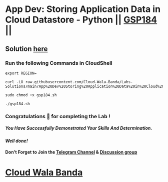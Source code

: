# App Dev: Storing Application Data in Cloud Datastore - Python || [GSP184](https://www.cloudskillsboost.google/focuses/1076?parent=catalog) ||

## Solution [here](https://youtu.be/tJSlJuHPRdQ)

### Run the following Commands in CloudShell

```
export REGION=
```
```
curl -LO raw.githubusercontent.com/Cloud-Wala-Banda/Labs-Solutions/main/App%20Dev%20Storing%20Application%20Data%20in%20Cloud%20Datastore%20Python/gsp184.sh

sudo chmod +x gsp184.sh

./gsp184.sh
```

### Congratulations 🎉 for completing the Lab !

##### *You Have Successfully Demonstrated Your Skills And Determination.*

#### *Well done!*

#### Don't Forget to Join the [Telegram Channel](https://t.me/cloudwalabanda) & [Discussion group](https://t.me/cloudwalabandachats)

# [Cloud Wala Banda](https://www.youtube.com/@cloudwalabanda)
